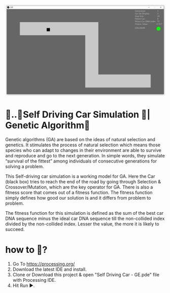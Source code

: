<p  align="center"><img  src="https://github.com/Kousik-Ghosh/Genetic-Algorithm-Self-Driving-Car/blob/main/ScreenShot.PNG?raw=true"  alt="Expenses logo"></p>

# 🚗..💨Self Driving Car Simulation 🧠| Genetic Algorithm🧬

Genetic algorithms (GA) are based on the ideas of natural selection and genetics. It stimulates the process of natural selection which means those species who can adapt to changes in their environment are able to survive and reproduce and go to the next generation. In simple words, they simulate “survival of the fittest” among individuals of consecutive generations for solving a problem.

This Self-driving car simulation is a working model for GA. Here the Car (black box) tries to reach the end of the road by going through Selection & Crossover/Mutation, which are the key operator for GA. There is also a fitness score that comes out of a fitness function. The fitness function simply defines how good our solution is and it differs from problem to problem.

The fitness function for this simulation is defined as the sum of the best car DNA sequence minus the ideal car DNA sequence till the non-collided index divided by the non-collided index. Lesser the value, the more it is likely to succeed.

# how to 🏃?

 1. Go To https://processing.org/ 
 2. Download the latest IDE and install.
 3. Clone or Download this project & open "Self Driving Car - GE.pde" file with Processing IDE.
 4. Hit Run ▶️.

